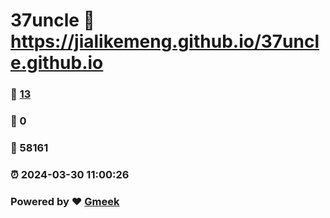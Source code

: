 # 37uncle :link: https://jialikemeng.github.io/37uncle.github.io 
### :page_facing_up: [13](https://jialikemeng.github.io/37uncle.github.io/tag.html) 
### :speech_balloon: 0 
### :hibiscus: 58161 
### :alarm_clock: 2024-03-30 11:00:26 
### Powered by :heart: [Gmeek](https://github.com/Meekdai/Gmeek)
